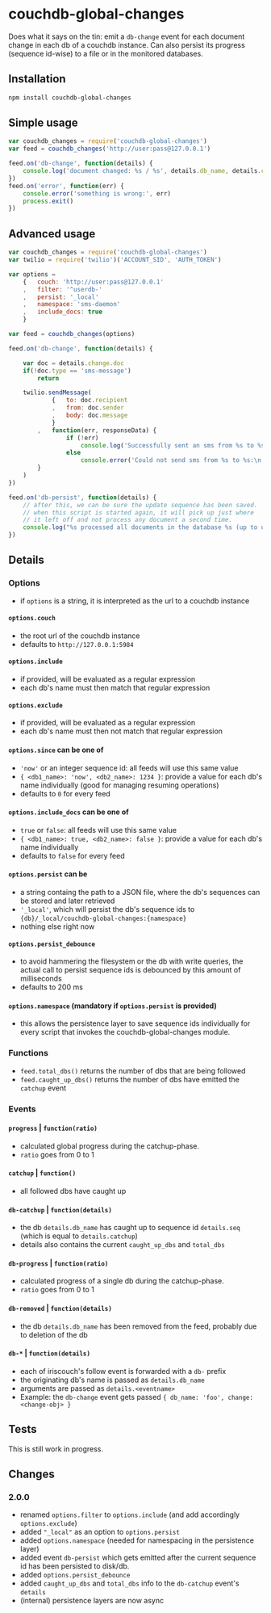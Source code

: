 couchdb-global-changes
======================

Does what it says on the tin: emit a `db-change` event for each document change in each db of a couchdb instance. Can also persist its progress (sequence id-wise) to a file or in the monitored databases.

Installation
------------

```bash
npm install couchdb-global-changes
```

Simple usage
------------

```javascript
var couchdb_changes = require('couchdb-global-changes')
var feed = couchdb_changes('http://user:pass@127.0.0.1')

feed.on('db-change', function(details) {
    console.log('document changed: %s / %s', details.db_name, details.change.id)
})
feed.on('error', function(err) {
    console.error('something is wrong:', err)
    process.exit()
})
```

Advanced usage
--------------

```javascript
var couchdb_changes = require('couchdb-global-changes')
var twilio = require('twilio')('ACCOUNT_SID', 'AUTH_TOKEN')

var options = 
    {   couch: 'http://user:pass@127.0.0.1'
    ,   filter: '^userdb-'
    ,   persist: '_local'
    ,   namespace: 'sms-daemon'
    ,   include_docs: true
    }

var feed = couchdb_changes(options)

feed.on('db-change', function(details) {

    var doc = details.change.doc
    if(!doc.type == 'sms-message')
        return

    twilio.sendMessage(
            {   to: doc.recipient
            ,   from: doc.sender
            ,   body: doc.message
            }
        ,   function(err, responseData) {
                if (!err)
                    console.log('Successfully sent an sms from %s to %s', doc.sender, doc.recipient)
                else
                    console.error('Could not send sms from %s to %s:\n', doc.sender, doc.recipient, err)
        }
    )
})

feed.on('db-persist', function(details) {
    // after this, we can be sure the update sequence has been saved.
    // when this script is started again, it will pick up just where
    // it left off and not process any document a second time.
    console.log("%s processed all documents in the database %s (up to update-sequence %s)", feed.namespace, details.db_name, details.persist.seq)
})

```


Details
-------

### Options

* if `options` is a string, it is interpreted as the url to a couchdb instance


#### `options.couch`
* the root url of the couchdb instance
* defaults to `http://127.0.0.1:5984`

#### `options.include`
* if provided, will be evaluated as a regular expression
* each db's name must then match that regular expression

#### `options.exclude`
* if provided, will be evaluated as a regular expression
* each db's name must then not match that regular expression

#### `options.since` can be one of
* `'now'` or an integer sequence id: all feeds will use this same value
* `{ <db1_name>: 'now', <db2_name>: 1234 }`: provide a value for each db's name individually (good for managing resuming operations)
* defaults to `0` for every feed

#### `options.include_docs` can be one of
* `true` or `false`: all feeds will use this same value
* `{ <db1_name>: true, <db2_name>: false }`: provide a value for each db's name individually
* defaults to `false` for every feed

#### `options.persist` can be
* a string containg the path to a JSON file, where the db's sequences can be stored and later retrieved
* `'_local'`, which will persist the db's sequence ids to `{db}/_local/couchdb-global-changes:{namespace}`
* nothing else right now

#### `options.persist_debounce`
* to avoid hammering the filesystem or the db with write queries, the actual call to persist sequence ids is debounced by this amount of milliseconds
* defaults to 200 ms

#### `options.namespace` (mandatory if `options.persist` is provided)
* this allows the persistence layer to save sequence ids individually for every script that invokes the couchdb-global-changes module.

### Functions

* `feed.total_dbs()` returns the number of dbs that are being followed
* `feed.caught_up_dbs()` returns the number of dbs have emitted the `catchup` event

### Events

#### `progress` | `function(ratio)`
* calculated global progress during the catchup-phase.
* `ratio` goes from 0 to 1

#### `catchup` | `function()`
* all followed dbs have caught up

#### `db-catchup` | `function(details)`
* the db `details.db_name` has caught up to sequence id `details.seq` (which is equal to `details.catchup`)
* details also contains the current `caught_up_dbs` and `total_dbs`

#### `db-progress` | `function(ratio)`
* calculated progress of a single db during the catchup-phase.
* `ratio` goes from 0 to 1

#### `db-removed` | `function(details)`
* the db `details.db_name` has been removed from the feed, probably due to deletion of the db

#### `db-*` | `function(details)`
* each of iriscouch's follow event is forwarded with a `db-` prefix
* the originating db's name is passed as `details.db_name`
* arguments are passed as `details.<eventname>`
* Example: the `db-change` event gets passed `{ db_name: 'foo', change: <change-obj> }`

Tests
-----

This is still work in progress.


Changes
-------

### 2.0.0

* renamed `options.filter` to `options.include` (and add accordingly `options.exclude`)
* added `"_local"` as an option to `options.persist`
* added `options.namespace` (needed for namespacing in the persistence layer)
* added event `db-persist` which gets emitted after the current sequence id has been persisted to disk/db.
* added `options.persist_debounce`
* added `caught_up_dbs` and `total_dbs` info to the `db-catchup` event's `details`
* (internal) persistence layers are now async